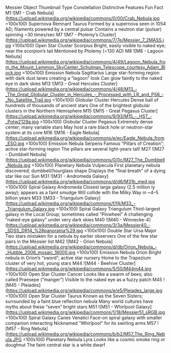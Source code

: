 Messier Object	Thumbnail	Type	Constellation	Distinctive Features	Fun Fact
M1	![M1 - Crab Nebula](https://upload.wikimedia.org/wikipedia/commons/0/00/Crab_Nebula.jpg =100x100)	Supernova Remnant	Taurus	Formed by a supernova seen in 1054 AD; filaments powered by a central pulsar	Contains a neutron star (pulsar) spinning ~30 times/sec
M7	![M7 - Ptolemy’s Cluster](https://upload.wikimedia.org/wikipedia/commons/7/7e/Messier_7_2MASS.jpg =100x100)	Open Star Cluster	Scorpius	Bright, easily visible to naked eye; near the scorpion’s tail	Mentioned by Ptolemy (~130 AD)
M8	![M8 - Lagoon Nebula](https://upload.wikimedia.org/wikipedia/commons/4/49/Lagoon_Nebula_from_the_Mount_Lemmon_SkyCenter_Schulman_Telescope_courtesy_Adam_Block.jpg =100x100)	Emission Nebula	Sagittarius	Large star-forming region with dark dust lanes creating a “lagoon” look	Can glow faintly to the naked eye in dark skies
M13	![M13 - Great Hercules Cluster](https://upload.wikimedia.org/wikipedia/commons/4/48/M13_-_The_Great_Globular_Cluster_in_Hercules_-_Processed_with_LR_and_PS6_-_No_Satellite_Trail.jpg =100x100)	Globular Cluster	Hercules	Dense ball of hundreds of thousands of ancient stars	One of the brightest globular clusters in the Northern Hemisphere
M15	![M15 - Great Pegasus Cluster](https://upload.wikimedia.org/wikipedia/commons/9/93/M15_-_HST_-_Potw2129a.jpg =100x100)	Globular Cluster	Pegasus	Extremely dense center; many variable stars	May host a rare black hole or neutron-star system at its core
M16	![M16 - Eagle Nebula](https://upload.wikimedia.org/wikipedia/commons/e/ec/Eagle_Nebula_from_ESO.jpg =100x100)	Emission Nebula	Serpens	Famous “Pillars of Creation”; active star-forming region	The pillars are several light-years tall!
M27	![M27 - Dumbbell Nebula](https://upload.wikimedia.org/wikipedia/commons/0/0c/M27_The_Dumbbell_Nebula.jpg =100x100)	Planetary Nebula	Vulpecula	First planetary nebula discovered; dumbbell/hourglass shape	Displays the “final breath” of a dying star like our Sun
M31	![M31 - Andromeda Galaxy](https://upload.wikimedia.org/wikipedia/commons/d/d6/M31b_med.jpg =100x100)	Spiral Galaxy	Andromeda	Closest large galaxy (2.5 million ly away); appears as a faint smudge	Will collide with the Milky Way in ~4–5 billion years
M33	![M33 - Triangulum Galaxy](https://upload.wikimedia.org/wikipedia/commons/f/f4/M33_-_Triangulum_Galaxy.jpg =100x100)	Spiral Galaxy	Triangulum	Third-largest galaxy in the Local Group; sometimes called “Pinwheel”	A challenging “naked-eye galaxy” under very dark skies
M40	![M40 - Winnecke-4](https://upload.wikimedia.org/wikipedia/commons/3/3a/Messier40_-_SDSS_DR14_%28panorama%29.jpg =100x100)	Double Star	Ursa Major	Two stars mistaken for a nebula by earlier observers	One of the few star pairs in the Messier list
M42	![M42 - Orion Nebula](https://upload.wikimedia.org/wikipedia/commons/d/db/Orion_Nebula_-_Hubble_2006_mosaic_18000.jpg =100x100)	Emission Nebula	Orion	Bright nebula in Orion’s “sword”; active star nursery	Home to the Trapezium cluster of very hot, young stars
M44	![M44 - Beehive Cluster](https://upload.wikimedia.org/wikipedia/commons/5/50/M44m44.jpg =100x100)	Open Star Cluster	Cancer	Looks like a swarm of bees; also called Praesepe (“manger”)	Visible to the naked eye as a fuzzy patch
M45	![M45 - Pleiades](https://upload.wikimedia.org/wikipedia/commons/e/e5/Pleiades_large.jpg =100x100)	Open Star Cluster	Taurus	Known as the Seven Sisters; surrounded by a faint blue reflection nebula	Many world cultures have myths about these “seven” bright stars
M51	![M51 - Whirlpool Galaxy](https://upload.wikimedia.org/wikipedia/commons/1/18/Messier51_sRGB.jpg =100x100)	Spiral Galaxy	Canes Venatici	Face-on spiral galaxy with smaller companion interacting	Nicknamed “Whirlpool” for its swirling arms
M57	![M57 - Ring Nebula](https://upload.wikimedia.org/wikipedia/commons/b/b2/M57_The_Ring_Nebula.JPG =100x100)	Planetary Nebula	Lyra	Looks like a cosmic smoke ring or doughnut	The faint central star is a white dwarf
